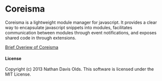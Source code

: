 Coreisma
========

Coreisma is a lightweight module manager for javascript.  It provides a clear way to encapsulate javascript snippets into modules, facilitates communication between modules through event notifications, and exposes shared code in through extensions.

[Brief Overiew of Coreisma](https://github.com/natedavisolds/coreisma/wiki/Coreisma-Overview)

#### License
Copyright (c) 2013 Nathan Davis Olds. This software is licensed under the MIT License.
